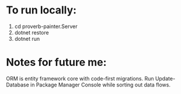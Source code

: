 # To run locally:
1. cd proverb-painter.Server
2. dotnet restore
3. dotnet run

# Notes for future me:
ORM is entity framework core with code-first migrations.
Run Update-Database in Package Manager Console while sorting out data flows.